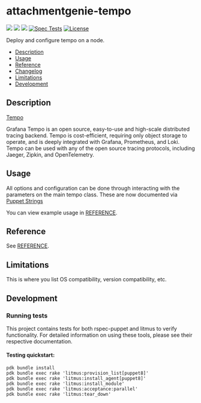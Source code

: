 # attachmentgenie-tempo

[![](https://img.shields.io/puppetforge/pdk-version/attachmentgenie/tempo.svg?style=popout)](https://forge.puppetlabs.com/attachmentgenie/tempo)
[![](https://img.shields.io/puppetforge/v/attachmentgenie/tempo.svg?style=popout)](https://forge.puppetlabs.com/attachmentgenie/tempo)
[![](https://img.shields.io/puppetforge/dt/attachmentgenie/tempo.svg?style=popout)](https://forge.puppetlabs.com/attachmentgenie/tempo)
[![Spec Tests](https://github.com/attachmentgenie/attachmentgenie-tempo/actions/workflows/spec.yml/badge.svg)](https://github.com/attachmentgenie/attachmentgenie-tempo/actions/workflows/spec.yml)
[![License](https://img.shields.io/github/license/attachmentgenie/attachmentgenie-tempo?stype=popout)](https://github.com/attachmentgenie/attachmentgenie-tempo/blob/master/LICENSE)

Deploy and configure tempo on a node.

- [Description](#description)
- [Usage](#usage)
- [Reference](#reference)
- [Changelog](#changelog)
- [Limitations](#limitations)
- [Development](#development)

## Description

[Tempo](https://grafana.com/oss/tempo)

Grafana Tempo is an open source, easy-to-use and high-scale distributed tracing backend. Tempo is cost-efficient, requiring only object storage to operate, and is deeply integrated with Grafana, Prometheus, and Loki. Tempo can be used with any of the open source tracing protocols, including Jaeger, Zipkin, and OpenTelemetry.

## Usage

All options and configuration can be done through interacting with the parameters
on the main tempo class.
These are now documented via [Puppet Strings](https://github.com/puppetlabs/puppet-strings)

You can view example usage in [REFERENCE](REFERENCE.md).

## Reference

See [REFERENCE](REFERENCE.md).

## Limitations

This is where you list OS compatibility, version compatibility, etc.

## Development

### Running tests

This project contains tests for both rspec-puppet and litmus to verify functionality. For detailed information on using these tools, please see their respective documentation.

#### Testing quickstart:

```
pdk bundle install
pdk bundle exec rake 'litmus:provision_list[puppet8]'
pdk bundle exec rake 'litmus:install_agent[puppet8]'
pdk bundle exec rake 'litmus:install_module'
pdk bundle exec rake 'litmus:acceptance:parallel'
pdk bundle exec rake 'litmus:tear_down'
```
